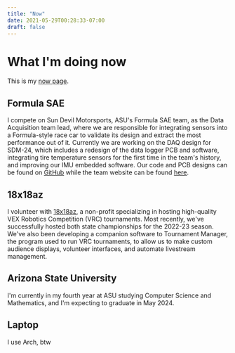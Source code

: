 ```yaml
---
title: "Now"
date: 2021-05-29T00:28:33-07:00
draft: false
---
```


# What I'm doing now
This is my [now page](https://nownownow.com/about). 

## Formula SAE
I compete on Sun Devil Motorsports, ASU's Formula SAE team, as the Data Acquisition team lead, where we are responsible for integrating sensors into a Formula-style race car to validate its design and extract the most performance out of it. 
Currently we are working on the DAQ design for SDM-24, which includes a redesign of the data logger PCB and software, integrating tire temperature sensors for the first time in the team's history, and improving our IMU embedded software.
Our code and PCB designs can be found on [GitHub](https://github.com/sundevilmotorsports) while the team website can be found [here](https://fsae.engineering.asu.edu/).

## 18x18az
I volunteer with [18x18az](https://18x18az.org), a non-profit specializing in hosting high-quality VEX Robotics Competition (VRC) tournaments.
Most recently, we've successfully hosted both state championships for the 2022-23 season.
We've also been developing a companion software to Tournament Manager, the program used to run VRC tournaments, to allow us to make custom audience displays, volunteer interfaces, and automate livestream management.

## Arizona State University
I'm currently in my fourth year at ASU studying Computer Science and Mathematics, and I'm expecting to graduate in May 2024.

## Laptop
I use Arch, btw